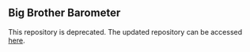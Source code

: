 ## Big Brother Barometer

This repository is deprecated. The updated repository can be accessed [here](https://github.com/vermarish/big-brother-barometer).
